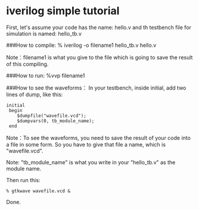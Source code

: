 # iverilog simple tutorial

First, let's assume your code has the name: hello.v
and th testbench file for simulation is named: hello_tb.v

###How to compile:
    % iverilog -o filename1 hello_tb.v hello.v

Note：filename1 is what you give to the file which is going to save the result of this compiling.

###How to run:
    %vvp filename1

###How to see the waveforms：
In your testbench, inside initial, add two lines of dump, like this:

    initial
     begin
        $dumpfile("wavefile.vcd");
        $dumpvars(0, tb_module_name);
     end
Note：To see the waveforms, you need to save the result of your code into a file in some form.
So you have to give that file a name, which is "wavefile.vcd".

Note: "tb_module_name" is what you write in your "hello_tb.v" as the module name. 


Then run this:

    % gtkwave wavefile.vcd &


Done.
